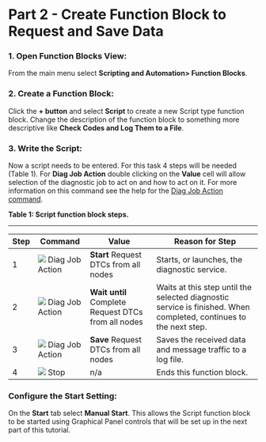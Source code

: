 # Part 2 - Create Function Block to Request and Save Data

### 1. Open Function Blocks View:

From the main menu select **Scripting and Automation> Function Blocks**.

### 2. Create a Function Block:

Click the **+ button** and select **Script** to create a new Script type function block. Change the description of the function block to something more descriptive like **Check Codes and Log Them to a File**.

### 3. Write the Script:

Now a script needs to be entered. For this task 4 steps will be needed (Table 1). For **Diag Job Action** double clicking on the **Value** cell will allow selection of the diagnostic job to act on and how to act on it. For more information on this command see the help for the [Diag Job Action command](../../vehicle-spy-main-menus/main-menu-scripting-and-automation/function-blocks/function-blocks-types/script-type-function-block-commands/script-type-function-block-command-diag-job-action.md).

**Table 1: Script function block steps.**

****

| Step | Command                                                                                          | Value                                               | Reason for Step                                                                                                    |
| ---- | ------------------------------------------------------------------------------------------------ | --------------------------------------------------- | ------------------------------------------------------------------------------------------------------------------ |
| 1    | ![](https://cdn.intrepidcs.net/support/VehicleSpy/assets/spyfbicodiagJobAct.jpg) Diag Job Action | **Start** Request DTCs from all nodes               | Starts, or launches, the diagnostic service.                                                                       |
| 2    | ![](https://cdn.intrepidcs.net/support/VehicleSpy/assets/spyfbicodiagJobAct.jpg) Diag Job Action | **Wait until** Complete Request DTCs from all nodes | Waits at this step until the selected diagnostic service is finished.  When completed, continues to the next step. |
| 3    | ![](https://cdn.intrepidcs.net/support/VehicleSpy/assets/spyfbicodiagJobAct.jpg) Diag Job Action | **Save** Request DTCs from all nodes                | Saves the received data and message traffic to a log file.                                                         |
| 4    | ![](https://cdn.intrepidcs.net/support/VehicleSpy/assets/spyfbicostop.jpg) Stop                  | n/a                                                 | Ends this function block.                                                                                          |

### Configure the Start Setting:

On the **Start** tab select **Manual Start**. This allows the Script function block to be started using Graphical Panel controls that will be set up in the next part of this tutorial.
